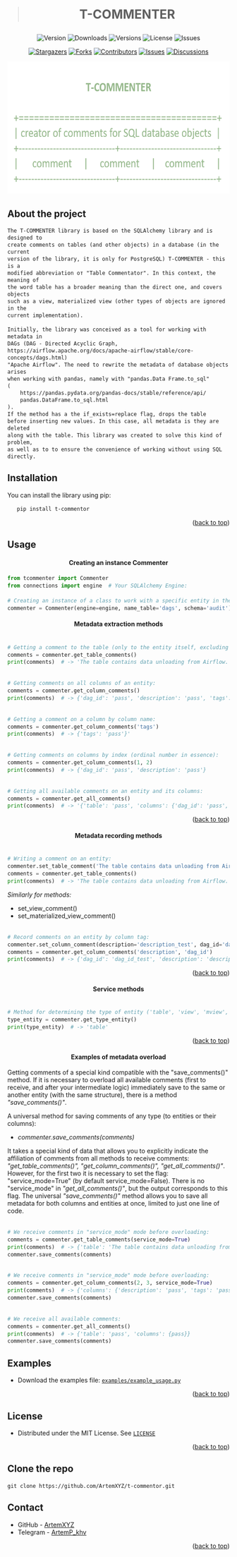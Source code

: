 <a id="readme-top"></a>

<!-- PROJECT SHIELDS --> 
> # <p align="center">**T-COMMENTER**</p>

<div align="center">

![Version][PyPI Version]
![Downloads][PyPI Downloads]
![Versions][Python Versions]
![License][PyPI License]
![Issues][PyPI Created]

[![Stargazers][GitHub Stars]][stars-url]
[![Forks][GitHub Forks]][forks-url]
[![Contributors][GitHub Contributors]][contributors-url]
[![Issues][GitHub Issues]][issues-url]
[![Discussions][GitHub Discussions]][discussions-url]

</div>


<div style="text-align: center;">
    <img src="https://raw.githubusercontent.com/ArtemXYZ/t-commenter/main/docs/images/t-commenter.png" 
    style="width: 900px; height: 300px;" alt="LOGO">
</div> 

## About the project

    The T-COMMENTER library is based on the SQLAlchemy library and is designed to 
    create comments on tables (and other objects) in a database (in the current 
    version of the library, it is only for PostgreSQL) T-COMMENTER - this is a 
    modified abbreviation от "Table Commentator". In this context, the meaning of 
    the word table has a broader meaning than the direct one, and covers objects 
    such as a view, materialized view (other types of objects are ignored in the 
    current implementation). 

    Initially, the library was conceived as a tool for working with metadata in 
    DAGs (DAG - Directed Acyclic Graph, 
    https://airflow.apache.org/docs/apache-airflow/stable/core-concepts/dags.html) 
    "Apache Airflow". The need to rewrite the metadata of database objects arises 
    when working with pandas, namely with "pandas.Data Frame.to_sql"
    (
        https://pandas.pydata.org/pandas-docs/stable/reference/api/
        pandas.DataFrame.to_sql.html
    ). 
    If the method has a the if_exists=replace flag, drops the table 
    before inserting new values. In this case, all metadata is they are deleted 
    along with the table. This library was created to solve this kind of problem, 
    as well as to to ensure the convenience of working without using SQL directly.

## Installation

You can install the library using pip:

```sh
   pip install t-commentor
```

<p align="right">(<a href="#readme-top">back to top</a>)</p>

## Usage

#### <p align="center">Creating an instance Сommenter</p>

```python
from tcommenter import Сommenter
from connections import engine  # Your SQLAlchemy Engine:

# Creating an instance of a class to work with a specific entity in the database:
commenter = Сommenter(engine=engine, name_table='dags', schema='audit')
```

[//]: # (- Metadata extraction methods:)

#### <p align="center">Metadata extraction methods</p>

```python

# Getting a comment to the table (only to the entity itself, excluding comments to columns):
comments = commenter.get_table_comments()
print(comments)  # -> 'The table contains data unloading from Airflow.'

```

```python

# Getting comments on all columns of an entity:
comments = commenter.get_column_comments()
print(comments)  # -> {'dag_id': 'pass', 'description': 'pass', 'tags': 'pass', pass}

```

```python

# Getting a comment on a column by column name:
comments = commenter.get_column_comments('tags')
print(comments)  # -> {'tags': 'pass'}'

````

```python

# Getting comments on columns by index (ordinal number in essence):
comments = commenter.get_column_comments(1, 2)
print(comments)  # -> {'dag_id': 'pass', 'description': 'pass'}

````

```python

# Getting all available comments on an entity and its columns:
comments = commenter.get_all_comments()
print(comments)  # -> '{'table': 'pass', 'columns': {'dag_id': 'pass', 'description': 'pass', pass}}'

````

<p align="right">(<a href="#readme-top">back to top</a>)</p>

[//]: # (- Metadata recording methods:)

#### <p align="center">Metadata recording methods</p>

```python

# Writing a comment on an entity:
commenter.set_table_comment('The table contains data unloading from Airflow.')
comments = commenter.get_table_comments()
print(comments)  # -> 'The table contains data unloading from Airflow.'

````

*Similarly for methods:*

* set_view_comment()
* set_materialized_view_comment()

```python

# Record comments on an entity by column tag:
commenter.set_column_comment(description='description_test', dag_id='dag_id_test')
comments = commenter.get_column_comments('description', 'dag_id')
print(comments)  # -> {'dag_id': 'dag_id_test', 'description': 'description_test'}

````

<p align="right">(<a href="#readme-top">back to top</a>)</p>

[//]: # (# -------------------------------Service methods:)

#### <p align="center">Service methods</p>

```python

# Method for determining the type of entity ('table', 'view', 'mview', ...)
type_entity = commenter.get_type_entity()
print(type_entity)  # -> 'table'

````

<p align="right">(<a href="#readme-top">back to top</a>)</p>

[//]: # (# ------------------------------- Examples of metadata overload:)

#### <p align="center">Examples of metadata overload</p>

Getting comments of a special kind compatible with the "save_comments()" method.
If it is necessary to overload all available comments (first to receive, and
after your intermediate logic) immediately save to the same or another entity
(with the same structure), there is a method  _"save_comments()"_.

A universal method for saving comments of any type (to entities or their columns):

- _commenter.save_comments(comments)_

It takes a special kind of data that allows you to explicitly indicate the
affiliation of comments from all methods to receive comments:
_"get_table_comments()", "get_column_comments()", "get_all_comments()"_.
However, for the first two it is necessary to set the flag: "service_mode=True"
(by default service_mode=False).
There is no "service_mode" in _"get_all_comments()"_, but the output corresponds
to this flag. The universal _"save_comments()"_ method allows you to save all
metadata for both columns and entities at once, limited to just one line of code.

```python

# We receive comments in "service_mode" mode before overloading:
comments = commenter.get_table_comments(service_mode=True)
print(comments)  # -> {'table': 'The table contains data unloading from Airflow.'}
commenter.save_comments(comments)

````

````python

# We receive comments in "service_mode" mode before overloading:
comments = commenter.get_column_comments(2, 3, service_mode=True)
print(comments)  # -> {'columns': {'description': 'pass', 'tags': 'pass'}}
commenter.save_comments(comments)

````

````python

# We receive all available comments:
comments = commenter.get_all_comments()
print(comments)  # -> {'table': 'pass', 'columns': {pass}}
commenter.save_comments(comments)

````

## Examples

- Download the examples file: [`examples/example_usage.py`][examples-url]

<p align="right">(<a href="#readme-top">back to top</a>)</p>

<!-- LICENSE -->

## License

- Distributed under the MIT License. See [`LICENSE`][license-url]

<p align="right">(<a href="#readme-top">back to top</a>)</p>

## Clone the repo

````
git clone https://github.com/ArtemXYZ/t-commentor.git
````

<!-- CONTACT -->

## Contact

- GitHub - [ArtemXYZ](https://github.com/ArtemXYZ)
- Telegram - [ArtemP_khv](https://t.me/ArtemP_khv)

<p align="right">(<a href="#readme-top">back to top</a>)</p>





<!-- MARKDOWN LINKS -------------------------------------------->
[PyPI Version]: https://img.shields.io/pypi/v/t-commenter?label=Version
[PyPI Downloads]: https://img.shields.io/pypi/dm/t-commenter?label=Downloads
[Python Versions]: https://img.shields.io/pypi/pyversions/t-commenter?label=Python
[PyPI License]: https://img.shields.io/pypi/l/t-commenter?label=License
[PyPI Created]: https://img.shields.io/github/created-at/ArtemXYZ/t-commenter


[GitHub Stars]: https://img.shields.io/github/stars/ArtemXYZ/t-commenter?style
[GitHub Forks]: https://img.shields.io/github/forks/ArtemXYZ/t-commenter?style
[GitHub Contributors]: https://img.shields.io/github/contributors/ArtemXYZ/t-commenter 
[GitHub Issues]:  https://img.shields.io/github/issues/ArtemXYZ/t-commenter
[GitHub Discussions]: https://img.shields.io/github/discussions/ArtemXYZ/t-commenter

[stars-url]:  https://github.com/ArtemXYZ/t-commenter/stargazers
[forks-url]:   https://github.com/ArtemXYZ/t-commenter/network/members
[contributors-url]: https://github.com/ArtemXYZ/t-commenter/contributors
[issues-url]:  https://github.com/ArtemXYZ/t-commenter/issues
[discussions-url]:  https://github.com/ArtemXYZ/t-commenter/discussions


[license-url]: https://github.com/ArtemXYZ/t-commenter/blob/main/LICENSE
[examples-url]: https://github.com/ArtemXYZ/t-commenter/blob/main/examples/example_usage.py
<!-- MARKDOWN LINKS ----------------------------------------------------->




